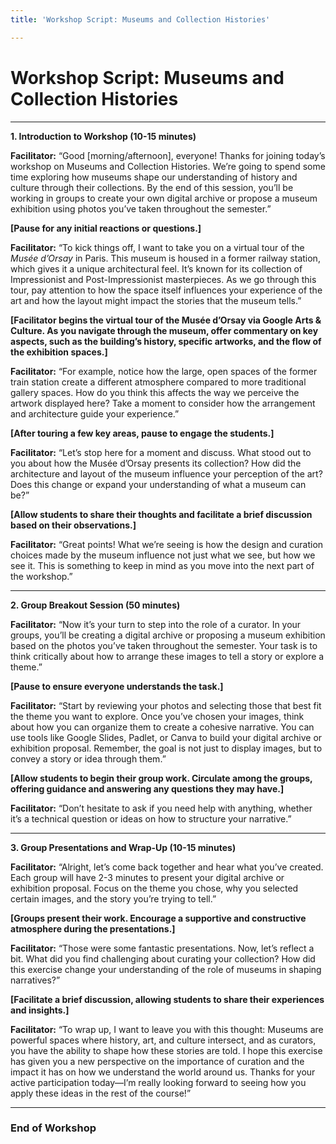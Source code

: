 ```yaml
---
title: 'Workshop Script: Museums and Collection Histories'

---
```


# Workshop Script: Museums and Collection Histories

---

**1. Introduction to Workshop (10-15 minutes)**

**Facilitator:**
“Good [morning/afternoon], everyone! Thanks for joining today’s workshop on Museums and Collection Histories. We’re going to spend some time exploring how museums shape our understanding of history and culture through their collections. By the end of this session, you’ll be working in groups to create your own digital archive or propose a museum exhibition using photos you’ve taken throughout the semester.”

**[Pause for any initial reactions or questions.]**

**Facilitator:**
“To kick things off, I want to take you on a virtual tour of the *Musée d’Orsay* in Paris. This museum is housed in a former railway station, which gives it a unique architectural feel. It’s known for its collection of Impressionist and Post-Impressionist masterpieces. As we go through this tour, pay attention to how the space itself influences your experience of the art and how the layout might impact the stories that the museum tells.”

**[Facilitator begins the virtual tour of the Musée d’Orsay via Google Arts & Culture. As you navigate through the museum, offer commentary on key aspects, such as the building’s history, specific artworks, and the flow of the exhibition spaces.]**

**Facilitator:**
“For example, notice how the large, open spaces of the former train station create a different atmosphere compared to more traditional gallery spaces. How do you think this affects the way we perceive the artwork displayed here? Take a moment to consider how the arrangement and architecture guide your experience.”

**[After touring a few key areas, pause to engage the students.]**

**Facilitator:**
“Let’s stop here for a moment and discuss. What stood out to you about how the Musée d’Orsay presents its collection? How did the architecture and layout of the museum influence your perception of the art? Does this change or expand your understanding of what a museum can be?”

**[Allow students to share their thoughts and facilitate a brief discussion based on their observations.]**

**Facilitator:**
“Great points! What we’re seeing is how the design and curation choices made by the museum influence not just what we see, but how we see it. This is something to keep in mind as you move into the next part of the workshop.”

---

**2. Group Breakout Session (50 minutes)**

**Facilitator:**
“Now it’s your turn to step into the role of a curator. In your groups, you’ll be creating a digital archive or proposing a museum exhibition based on the photos you’ve taken throughout the semester. Your task is to think critically about how to arrange these images to tell a story or explore a theme.”

**[Pause to ensure everyone understands the task.]**

**Facilitator:**
“Start by reviewing your photos and selecting those that best fit the theme you want to explore. Once you’ve chosen your images, think about how you can organize them to create a cohesive narrative. You can use tools like Google Slides, Padlet, or Canva to build your digital archive or exhibition proposal. Remember, the goal is not just to display images, but to convey a story or idea through them.”

**[Allow students to begin their group work. Circulate among the groups, offering guidance and answering any questions they may have.]**

**Facilitator:**
“Don’t hesitate to ask if you need help with anything, whether it’s a technical question or ideas on how to structure your narrative.”

---

**3. Group Presentations and Wrap-Up (10-15 minutes)**

**Facilitator:**
“Alright, let’s come back together and hear what you’ve created. Each group will have 2-3 minutes to present your digital archive or exhibition proposal. Focus on the theme you chose, why you selected certain images, and the story you’re trying to tell.”

**[Groups present their work. Encourage a supportive and constructive atmosphere during the presentations.]**

**Facilitator:**
“Those were some fantastic presentations. Now, let’s reflect a bit. What did you find challenging about curating your collection? How did this exercise change your understanding of the role of museums in shaping narratives?”

**[Facilitate a brief discussion, allowing students to share their experiences and insights.]**

**Facilitator:**
“To wrap up, I want to leave you with this thought: Museums are powerful spaces where history, art, and culture intersect, and as curators, you have the ability to shape how these stories are told. I hope this exercise has given you a new perspective on the importance of curation and the impact it has on how we understand the world around us. Thanks for your active participation today—I’m really looking forward to seeing how you apply these ideas in the rest of the course!”

---

### **End of Workshop**